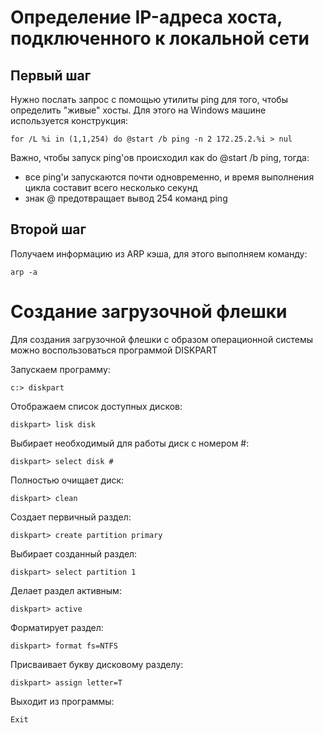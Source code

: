 Определение IP-адреса хоста, подключенного к локальной сети
================================================================================
Первый шаг
--------------------------------------------------------------------------------
Нужно послать запрос с помощью утилиты ping для того, чтобы определить
"живые" хосты. Для этого на Windows машине используется конструкция:
    
    for /L %i in (1,1,254) do @start /b ping -n 2 172.25.2.%i > nul

Важно, чтобы запуск ping'ов происходил как do @start /b ping, тогда:
- все ping'и запускаются почти одновременно, и время выполнения цикла
  составит всего несколько секунд
- знак @ предотвращает вывод 254 команд ping

Второй шаг
--------------------------------------------------------------------------------
Получаем информацию из ARP кэша, для этого выполняем команду:
    
    arp -a


Создание загрузочной флешки
================================================================================
Для создания загрузочной флешки с образом операционной системы можно
воспользоваться программой DISKPART

Запускаем программу:

    c:> diskpart

Отображаем список доступных дисков:

    diskpart> lisk disk

Выбирает необходимый для работы диск с номером #:

    diskpart> select disk #

Полностью очищает диск:

    diskpart> clean

Создает первичный раздел:

    diskpart> create partition primary

Выбирает созданный раздел:

    diskpart> select partition 1

Делает раздел активным:

    diskpart> active

Форматирует раздел:

    diskpart> format fs=NTFS

Присваивает букву дисковому разделу:

    diskpart> assign letter=T

Выходит из программы:

    Exit
